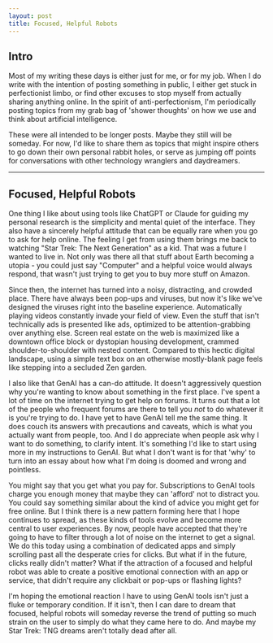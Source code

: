 ```yaml
---
layout: post
title: Focused, Helpful Robots
---
```


## Intro

Most of my writing these days is either just for me, or for my job.  When I do write with the intention of posting something in public, I either get stuck in perfectionist limbo, or find other excuses to stop myself from actually sharing anything online.  In the spirit of anti-perfectionism, I'm periodically posting topics from my grab bag of 'shower thoughts' on how we use and think about artificial intelligence.

These were all intended to be longer posts. Maybe they still will be someday.  For now, I'd like to share them as topics that might inspire others to go down their own personal rabbit holes, or serve as jumping off points for conversations with other technology wranglers and daydreamers.

****

## Focused, Helpful Robots

One thing I like about using tools like ChatGPT or Claude for guiding my personal research is the simplicity and mental quiet of the interface.  They also have a sincerely helpful attitude that can be equally rare when you go to ask for help online. The feeling I get from using them brings me back to watching "Star Trek: The Next Generation" as a kid.  That was a future I wanted to live in.  Not only was there all that stuff about Earth becoming a utopia - you could just say "Computer" and a helpful voice would always respond, that wasn't just trying to get you to buy more stuff on Amazon.

Since then, the internet has turned into a noisy, distracting, and crowded place.  There have always been pop-ups and viruses, but now it's like we've designed the viruses right into the baseline experience.  Automatically playing videos constantly invade your field of view.  Even the stuff that isn't technically ads is presented like ads, optimized to be attention-grabbing over anything else.  Screen real estate on the web is maximized like a downtown office block or dystopian housing development, crammed shoulder-to-shoulder with nested content.  Compared to this hectic digital landscape, using a simple text box on an otherwise mostly-blank page feels like stepping into a secluded Zen garden.

I also like that GenAI has a can-do attitude.  It doesn't aggressively question why you're wanting to know about something in the first place.  I've spent a lot of time on the internet trying to get help on forums.  It turns out that a lot of the people who frequent forums are there to tell you *not* to do whatever it is you're trying to do.  I have yet to have GenAI tell me the same thing.  It does couch its answers with precautions and caveats, which is what you actually want from people, too. And I do appreciate when people ask why I want to do something, to clarify intent.  It's something I'd like to start using more in my instructions to GenAI.  But what I don't want is for that 'why' to turn into an essay about how what I'm doing is doomed and wrong and pointless.

You might say that you get what you pay for.  Subscriptions to GenAI tools charge you enough money that maybe they can 'afford' not to distract you.  You could say something similar about the kind of advice you might get for free online.  But I think there is a new pattern forming here that I hope continues to spread, as these kinds of tools evolve and become more central to user experiences.  By now, people have accepted that they're going to have to filter through a lot of noise on the internet to get a signal.  We do this today using a combination of dedicated apps and simply scrolling past all the desperate cries for clicks.  But what if in the future, clicks really didn't matter?  What if the attraction of a focused and helpful robot was able to create a positive emotional connection with an app or service, that didn't require any clickbait or pop-ups or flashing lights?

I'm hoping the emotional reaction I have to using GenAI tools isn't just a fluke or temporary condition.  If it isn't, then I can dare to dream that focused, helpful robots will someday reverse the trend of putting so much strain on the user to simply do what they came here to do.  And maybe my Star Trek: TNG dreams aren't totally dead after all.
